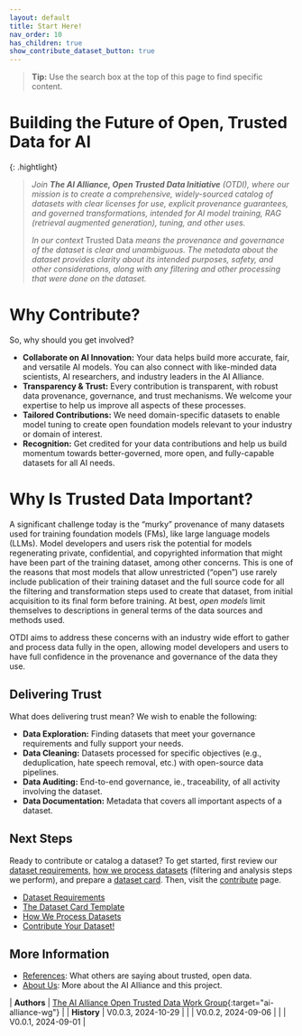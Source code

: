 ```yaml
---
layout: default
title: Start Here!
nav_order: 10
has_children: true
show_contribute_dataset_button: true
---
```


> **Tip:** Use the search box at the top of this page to find specific content.

# Building the Future of Open, Trusted Data for AI

{: .hightlight}
> _Join **The AI Alliance, Open Trusted Data Initiative** (OTDI), where our mission is to create a comprehensive, widely-sourced catalog of datasets with clear licenses for use, explicit provenance guarantees, and governed transformations, intended for AI model training, RAG (retrieval augmented generation), tuning, and other uses._
>
> _In our context_ Trusted Data _means the provenance and governance of the dataset is clear and unambiguous. The metadata about the dataset provides clarity about its intended purposes, safety, and other considerations, along with any filtering and other processing that were done on the dataset._

# Why Contribute?

So, why should you get involved?

* **Collaborate on AI Innovation:** Your data helps build more accurate, fair, and versatile AI models. You can also connect with like-minded data scientists, AI researchers, and industry leaders in the AI Alliance.
* **Transparency & Trust:** Every contribution is transparent, with robust data provenance, governance, and trust mechanisms. We welcome your expertise to help us improve all aspects of these processes.
* **Tailored Contributions:** We need domain-specific datasets to enable model tuning to create open foundation models relevant to your industry or domain of interest.
* **Recognition:** Get credited for your data contributions and help us build momentum towards better-governed, more open, and fully-capable datasets for all AI needs.

# Why Is Trusted Data Important?

A significant challenge today is the &ldquo;murky&rdquo; provenance of many datasets used for training foundation models (FMs), like large language models (LLMs). Model developers and users risk the potential for models regenerating private, confidential, and copyrighted information that might have been part of the training dataset, among other concerns. This is one of the reasons that most models that allow unrestricted (&ldquo;open&rdquo;) use rarely include publication of their training dataset and the full source code for all the filtering and transformation steps used to create that dataset, from initial acquisition to its final form before training. At best, _open models_ limit themselves to descriptions in general terms of the data sources and methods used.

OTDI aims to address these concerns with an industry wide effort to gather and process data fully in the open, allowing model developers and users to have full confidence in the provenance and governance of the data they use.

## Delivering Trust

What does delivering trust mean? We wish to enable the following:

* **Data Exploration:** Finding datasets that meet your governance requirements and fully support your needs.
* **Data Cleaning:** Datasets processed for specific objectives (e.g., deduplication, hate speech removal, etc.) with open-source data pipelines.
* **Data Auditing:** End-to-end governance, ie., traceability, of all activity involving the dataset.
* **Data Documentation:** Metadata that covers all important aspects of a dataset.

## Next Steps

Ready to contribute or catalog a dataset? To get started, first review our [dataset requirements]({{site.baseurl}}/dataset-requirements/dataset-requirements), [how we process datasets]({{site.baseurl}}/our-processing) (filtering and analysis steps we perform), and prepare a [dataset card]({{site.baseurl}}/dataset-requirements/dataset-card-template). Then, visit the [contribute]({{site.baseurl}}/contributing) page.

* [Dataset Requirements]({{site.baseurl}}/dataset-requirements/dataset-requirements)
* [The Dataset Card Template]({{site.baseurl}}/dataset-requirements/dataset-card-template)
* [How We Process Datasets]({{site.baseurl}}/our-processing)
* [Contribute Your Dataset!]({{site.baseurl}}/contributing)

## More Information

* [References]({{site.baseurl}}/references): What others are saying about trusted, open data.
* [About Us]({{site.baseurl}}/about): More about the AI Alliance and this project.

| **Authors** | [The AI Alliance Open Trusted Data Work Group](https://thealliance.ai/focus-areas/foundation-models){:target="ai-alliance-wg"} |
| **History** | V0.0.3, 2024-10-29 |
|             | V0.0.2, 2024-09-06 |
|             | V0.0.1, 2024-09-01 |

